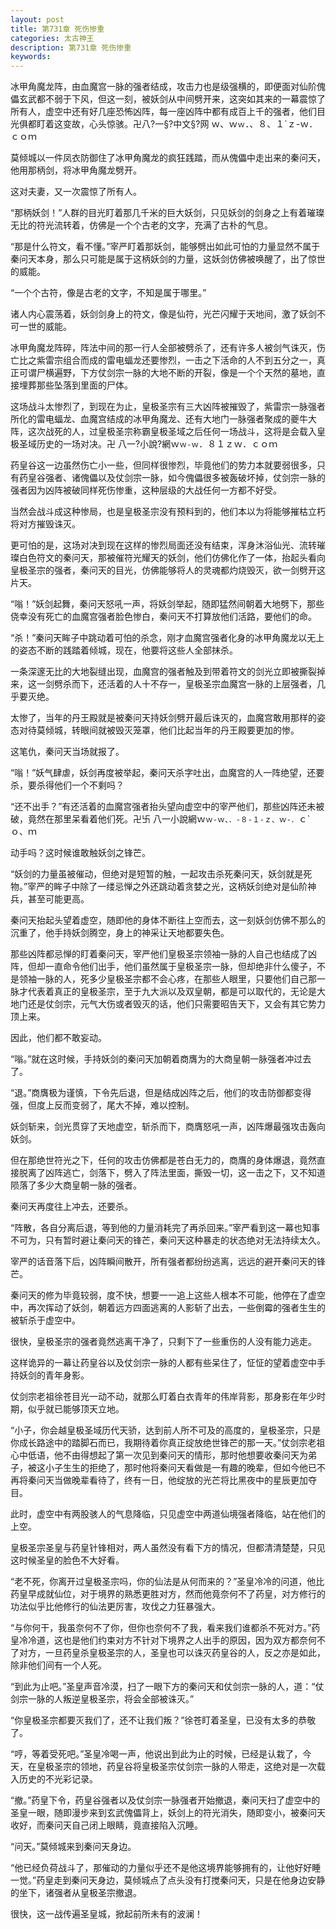 ```yaml
---
layout: post
title: 第731章 死伤惨重
categories: 太古神王
description: 第731章 死伤惨重
keywords:
---
```


冰甲角魔龙阵，由血魔宫一脉的强者结成，攻击力也是级强横的，即便面对仙阶傀儡玄武都不弱于下风，但这一刻，被妖剑从中间劈开来，这突如其来的一幕震惊了所有人，虚空中还有好几座恐怖凶阵，每一座凶阵中都有成百上千的强者，他们目光俱都盯着这变故，心头惊骇。卍八?一§?中文§?网  ｗ、ｗ`ｗ`．、８、１`ｚ-ｗ．ｃｏｍ

莫倾城以一件凤衣防御住了冰甲角魔龙的疯狂践踏，而从傀儡中走出来的秦问天，他用那柄剑，将冰甲角魔龙劈开。

这对夫妻，又一次震惊了所有人。

“那柄妖剑！”人群的目光盯着那几千米的巨大妖剑，只见妖剑的剑身之上有着璀璨无比的符光流转着，仿佛是一个个古老的文字，充满了古朴的气息。

“那是什么符文，看不懂。”宰严盯着那妖剑，能够劈出如此可怕的力量显然不属于秦问天本身，那么只可能是属于这柄妖剑的力量，这妖剑仿佛被唤醒了，出了惊世的威能。

“一个个古符，像是古老的文字，不知是属于哪里。”

诸人内心震荡着，妖剑剑身上的符文，像是仙符，光芒闪耀于天地间，激了妖剑不可一世的威能。

冰甲角魔龙阵碎，阵法中间的那一行人全部被劈杀了，还有许多人被剑气诛灭，伤亡比之紫雷宗组合而成的雷电蝠龙还要惨烈，一击之下活命的人不到五分之一，真正可谓尸横遍野，下方仗剑宗一脉的大地不断的开裂，像是一个个天然的墓地，直接埋葬那些坠落到里面的尸体。

这场战斗太惨烈了，到现在为止，皇极圣宗有三大凶阵被摧毁了，紫雷宗一脉强者所化的雷电蝠龙、血魔宫结成的冰甲角魔龙、还有大地门一脉强者聚成的夔牛大阵，这次战死的人，过皇极圣宗称霸皇极圣域之后任何一场战斗，这将是会载入皇极圣域历史的一场对决。卍  八一?小說?網ｗ`ｗ-ｗ`．８１ｚｗ．ｃｏｍ

药皇谷这一边虽然伤亡小一些，但同样很惨烈，毕竟他们的势力本就要弱很多，只有药皇谷强者、诸傀儡以及仗剑宗一脉，如今傀儡很多被轰破坏掉，仗剑宗一脉的强者因为凶阵被破同样死伤惨重，这种层级的大战任何一方都不好受。

当然会战斗成这种惨局，也是皇极圣宗没有预料到的，他们本以为将能够摧枯立朽将对方摧毁诛灭。

更可怕的是，这场对决到现在这样的惨烈局面还没有结束，浑身沐浴仙光、流转璀璨白色符文的秦问天，那被催符光耀天的妖剑，他们仿佛化作了一体，抬起头看向皇极圣宗的强者，秦问天的目光，仿佛能够将人的灵魂都灼烧毁灭，欲一剑劈开这片天。

“嗡！”妖剑起舞，秦问天怒吼一声，将妖剑举起，随即猛然间朝着大地劈下，那些侥幸没有死亡的血魔宫强者脸色惨白，秦问天不打算放他们活路，要他们的命。

“杀！”秦问天眸子中跳动着可怕的杀念，刚才血魔宫强者化身的冰甲角魔龙以无上的姿态不断的践踏着倾城，现在，他要将这些人全部抹杀。

一条深邃无比的大地裂缝出现，血魔宫的强者触及到带着符文的剑光立即被撕裂掉来，这一剑劈杀而下，还活着的人十不存一，皇极圣宗血魔宫一脉的上层强者，几乎要灭绝。

太惨了，当年的丹王殿就是被秦问天持妖剑劈开最后诛灭的，血魔宫敢用那样的姿态对待莫倾城，转眼间就被毁灭笼罩，他们比起当年的丹王殿要更加的惨。

这笔仇，秦问天当场就报了。

“嗡！”妖气肆虐，妖剑再度被举起，秦问天杀字吐出，血魔宫的人一阵绝望，还要杀，要杀得他们一个不剩吗？

“还不出手？”有还活着的血魔宫强者抬头望向虚空中的宰严他们，那些凶阵还未被破，竟然在那里呆看着他们死。卍卐  八一小說網ｗ`ｗ-ｗ、．-８-１-ｚ、ｗ-．`ｃ`ｏ、ｍ

动手吗？这时候谁敢触妖剑之锋芒。

“妖剑的力量虽被催动，但绝对是短暂的触，一起攻击杀死秦问天，妖剑就是死物。”宰严的眸子中除了一缕忌惮之外还跳动着贪婪之光，这柄妖剑绝对是仙阶神兵，甚至可能更高。

秦问天抬起头望着虚空，随即他的身体不断往上空而去，这一刻妖剑仿佛不那么的沉重了，他手持妖剑腾空，身上的神采让天地都要失色。

那些凶阵都忌惮的盯着秦问天，宰严他们皇极圣宗领袖一脉的人自己也结成了凶阵，但却一直命令他们出手，他们虽然属于皇极圣宗一脉，但却绝非什么傻子，不是领袖一脉的人，死多少皇极圣宗都不会心疼，在那些人眼里，只要他们自己那一脉才代表着真正的皇极圣宗，至于九大派以及双皇朝，都是可以取代的，无论是大地门还是仗剑宗，元气大伤或者毁灭的话，他们只需要昭告天下，又会有其它势力顶上来。

因此，他们都不敢妄动。

“嗡。”就在这时候，手持妖剑的秦问天加朝着商膺为的大商皇朝一脉强者冲过去了。

“退。”商膺极为谨慎，下令先后退，但是结成凶阵之后，他们的攻击防御都变得强，但度上反而变弱了，尾大不掉，难以控制。

妖剑斩来，剑光贯穿了天地虚空，斩杀而下，商膺怒吼一声，凶阵爆最强攻击轰向妖剑。

但在那绝世符光之下，任何的攻击仿佛都是苍白无力的，商膺的身体爆退，竟然直接脱离了凶阵逃亡，剑落下，劈入了阵法里面，撕毁一切，这一击之下，又不知道陨落了多少大商皇朝一脉的强者。

秦问天再度往上冲去，还要杀。

“阵散，各自分离后退，等到他的力量消耗完了再杀回来。”宰严看到这一幕也知事不可为，只有暂时避让秦问天的锋芒，秦问天这种暴走的状态绝对无法持续太久。

宰严的话音落下后，凶阵瞬间散开，所有强者都纷纷逃离，远远的避开秦问天的锋芒。

秦问天的修为毕竟较弱，度不快，想要一一追上这些人根本不可能，他停在了虚空中，再次挥动了妖剑，朝着远方四面逃离的人影斩了出去，一些倒霉的强者生生的被斩杀于虚空中。

很快，皇极圣宗的强者竟然逃离干净了，只剩下了一些重伤的人没有能力逃走。

这样诡异的一幕让药皇谷以及仗剑宗一脉的人都有些呆住了，怔怔的望着虚空中手持妖剑的青年身影。

仗剑宗老祖徐苍目光一动不动，就那么盯着白衣青年的伟岸背影，那身影在年少时期，似乎就已能够顶天立地。

“小子，你会越皇极圣域历代天骄，达到前人所不可及的高度的，皇极圣宗，只是你成长路途中的踏脚石而已，我期待着你真正绽放绝世锋芒的那一天。”仗剑宗老祖心中低语，他不由得想起了第一次见到秦问天的情形，那时他想要收秦问天为弟子，被这小子生生的拒绝了，那时他将秦问天看做是一有趣的晚辈，但如今他已不再将秦问天当做晚辈看待了，终有一日，他绽放的光芒将比黑夜中的星辰更加夺目。

此时，虚空中有两股骇人的气息降临，只见虚空中两道仙境强者降临，站在他们的上空。

皇极圣宗圣皇与药皇针锋相对，两人虽然没有看下方的情况，但都清清楚楚，只见这时候圣皇的脸色不大好看。

“老不死，你离开过皇极圣宗吗，你的仙法是从何而来的？”圣皇冷冷的问道，他比药皇早成就仙位，对于境界的熟悉更胜对方，然而他竟奈何不了药皇，对方修行的功法似乎比他修行的仙法更厉害，攻伐之力狂暴强大。

“与你何干，我虽奈何不了你，但你也奈何不了我，看来我们谁都杀不死对方。”药皇冷冷道，这也是他们约束对方不针对下境界之人出手的原因，因为双方都奈何不了对方，一旦药皇杀皇极圣宗的人，圣皇也可以诛灭药皇谷的人，反之亦是如此，除非他们间有一个人死。

“到此为止吧。”圣皇声音冷漠，扫了一眼下方的秦问天和仗剑宗一脉的人，道：“仗剑宗一脉的人叛逆皇极圣宗，将会全部被诛灭。”

“你皇极圣宗都要灭我们了，还不让我们叛？”徐苍盯着圣皇，已没有太多的恭敬了。

“哼，等着受死吧。”圣皇冷喝一声，他说出到此为止的时候，已经是认栽了，今天，在皇极圣宗的领地，药皇谷将皇极圣宗仗剑宗一脉的人带走，这绝对是一次载入历史的不光彩记录。

“撤。”药皇下令，药皇谷强者以及仗剑宗一脉强者开始撤退，秦问天扫了虚空中的圣皇一眼，随即漫步来到玄武傀儡背上，妖剑上的符光消失，随即变小，被秦问天收好，而秦问天自己闭上眼睛，竟直接陷入沉睡。

“问天。”莫倾城来到秦问天身边。

“他已经负荷战斗了，那催动的力量似乎还不是他这境界能够拥有的，让他好好睡一觉。”药皇走到秦问天身边，莫倾城点了点头没有打搅秦问天，只是在他身边安静的坐下，诸强者从皇极圣宗撤退。

很快，这一战传遍圣皇城，掀起前所未有的波澜！
